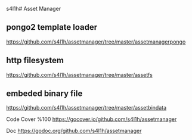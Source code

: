 s4l1h# Asset Manager

## pongo2 template loader
https://github.com/s4l1h/assetmanager/tree/master/assetmanagerpongo
## http filesystem
https://github.com/s4l1h/assetmanager/tree/master/assetfs
## embeded binary file
https://github.com/s4l1h/assetmanager/tree/master/assetbindata

Code Cover %100 https://gocover.io/github.com/s4l1h/assetmanager

Doc https://godoc.org/github.com/s4l1h/assetmanager
